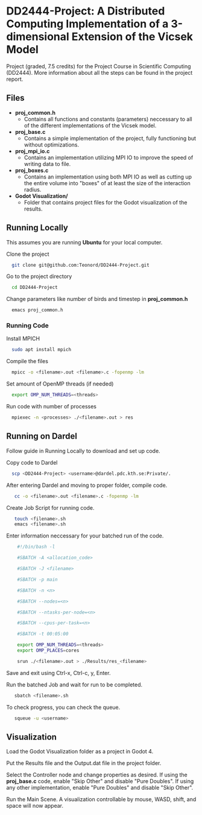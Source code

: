 # DD2444-Project: A Distributed Computing Implementation of a 3-dimensional Extension of the Vicsek Model
Project (graded, 7.5 credits) for the Project Course in Scientific Computing (DD2444).
More information about all the steps can be found in the project report.

## Files
- **proj_common.h**
    - Contains all functions and constants (parameters) neccessary to all of the different implementations of the Vicsek model.
- **proj_base.c**
    - Contains a simple implementation of the project, fully functioning but without optimizations.
- **proj_mpi_io.c**
    - Contains an implementation utilizing MPI IO to improve the speed of writing data to file.
- **proj_boxes.c**
    - Contains an implementation using both MPI IO as well as cutting up the entire volume into "boxes" of at least the size of the interaction radius.
- **Godot Visualization/**
    - Folder that contains project files for the Godot visualization of the results.  

## Running Locally

This assumes you are running **Ubuntu** for your local computer. 

Clone the project

```bash
  git clone git@github.com:Teonord/DD2444-Project.git
```

Go to the project directory

```bash
  cd DD2444-Project
```

Change parameters like number of birds and timestep in **proj_common.h**

```bash
  emacs proj_common.h
```

### Running Code

Install MPICH

```bash
  sudo apt install mpich
```

Compile the files

```bash
  mpicc -o <filename>.out <filename>.c -fopenmp -lm
```

Set amount of OpenMP threads (if needed)

```bash
  export OMP_NUM_THREADS=<threads>
```

Run code with number of processes

```bash
  mpiexec -n <processes> ./<filename>.out > res
```
## Running on Dardel
Follow guide in Running Locally to download and set up code.

Copy code to Dardel

```bash
  scp <DD2444-Project> <username>@dardel.pdc.kth.se:Private/.
```

After entering Dardel and moving to proper folder, compile code.

```bash
   cc -o <filename>.out <filename>.c -fopenmp -lm
```

Create Job Script for running code.

```bash
   touch <filename>.sh
   emacs <filename>.sh
```

Enter information neccessary for your batched run of the code.

```bash
    #!/bin/bash -l

    #SBATCH -A <allocation_code>

    #SBATCH -J <filename>

    #SBATCH -p main

    #SBATCH -n <n>

    #SBATCH --nodes=<n>

    #SBATCH --ntasks-per-node=<n>

    #SBATCH --cpus-per-task=<n>

    #SBATCH -t 00:05:00

    export OMP_NUM_THREADS=<threads>
    export OMP_PLACES=cores

    srun ./<filename>.out > ./Results/res_<filename>
```

Save and exit using Ctrl-x, Ctrl-c, y, Enter.

Run the batched Job and wait for run to be completed.

```bash
   sbatch <filename>.sh
```

To check progress, you can check the queue.

```bash
   squeue -u <username>
```


## Visualization
Load the Godot Visualization folder as a project in Godot 4. 

Put the Results file and the Output.dat file in the project folder. 

Select the Controller node and change properties as desired. If using the **proj_base.c** code, enable "Skip Other" and disable "Pure Doubles". If using any other implementation, enable "Pure Doubles" and disable "Skip Other".

Run the Main Scene. A visualization controllable by mouse, WASD, shift, and space will now appear. 
